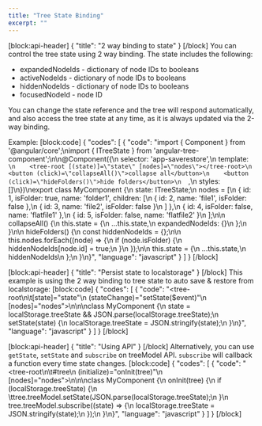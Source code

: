 ```yaml
---
title: "Tree State Binding"
excerpt: ""
---
```

[block:api-header]
{
  "title": "2 way binding to state"
}
[/block]
You can control the tree state using 2 way binding.
The state includes the following:
- expandedNodeIds - dictionary of node IDs to booleans
- activeNodeIds - dictionary of node IDs to booleans
- hiddenNodeIds - dictionary of node IDs to booleans
- focusedNodeId - node ID

You can change the state reference and the tree will respond automatically, and also access the tree state at any time, as it is always updated via the 2-way binding.

Example:
[block:code]
{
  "codes": [
    {
      "code": "import { Component } from '@angular/core';\nimport { ITreeState } from 'angular-tree-component';\n\n@Component({\n  selector: 'app-saverestore',\n  template: `\n    <tree-root [(state)]=\"state\" [nodes]=\"nodes\"></tree-root>\n    <button (click)=\"collapseAll()\">collapse all</button>\n    <button (click)=\"hideFolders()\">hide folders</button>\n  `,\n  styles: []\n})\nexport class MyComponent {\n  state: ITreeState;\n  nodes = [\n    { id: 1, isFolder: true, name: 'folder1', children: [\n      { id: 2, name: 'file1', isFolder: false },\n      { id: 3, name: 'file2', isFolder: false }\n    ] },\n    { id: 4, isFolder: false, name: 'flatfile1' },\n    { id: 5, isFolder: false, name: 'flatfile2' }\n  ];\n\n  collapseAll() {\n    this.state = {\n      ...this.state,\n      expandedNodeIds: {}\n    };\n  }\n\n  hideFolders() {\n    const hiddenNodeIds = {};\n\n    this.nodes.forEach((node) => {\n      if (node.isFolder) {\n        hiddenNodeIds[node.id] = true;\n      }\n    });\n\n    this.state = {\n      ...this.state,\n      hiddenNodeIds\n    };\n  }\n}",
      "language": "javascript"
    }
  ]
}
[/block]

[block:api-header]
{
  "title": "Persist state to localstorage"
}
[/block]
This example is using the 2 way binding to tree state to auto save & restore from localstorage:
[block:code]
{
  "codes": [
    {
      "code": "<tree-root\n\t[state]=\"state\"\n  (stateChange)=\"setState($event)\"\n  [nodes]=\"nodes\">\n</tree-root>\n\nclass MyComponent {\n  state = localStorage.treeState && JSON.parse(localStorage.treeState);\n  setState(state) {\n    localStorage.treeState = JSON.stringify(state);\n  }\n}",
      "language": "javascript"
    }
  ]
}
[/block]

[block:api-header]
{
  "title": "Using API"
}
[/block]
Alternatively, you can use `getState`, `setState` and `subscribe` on treeModel API.
`subscribe` will callback a function every time state changes.
[block:code]
{
  "codes": [
    {
      "code": "<tree-root\n\t#tree\n  (initialize)=\"onInit(tree)\"\n  [nodes]=\"nodes\">\n</tree-root>\n\nclass MyComponent {\n  onInit(tree) {\n    if (localStorage.treeState) {\n    \ttree.treeModel.setState(JSON.parse(localStorage.treeState);\n    }\n    tree.treeModel.subscribe((state) => {\n      localStorage.treeState = JSON.stringify(state);\n    });\n  }\n}",
      "language": "javascript"
    }
  ]
}
[/block]